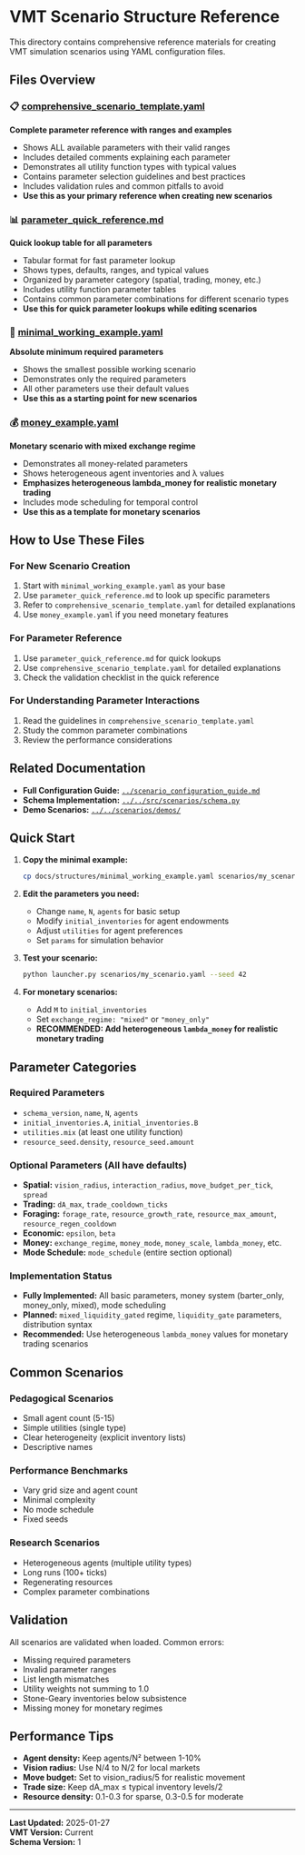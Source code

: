 # VMT Scenario Structure Reference

This directory contains comprehensive reference materials for creating VMT simulation scenarios using YAML configuration files.

## Files Overview

### 📋 [comprehensive_scenario_template.yaml](comprehensive_scenario_template.yaml)
**Complete parameter reference with ranges and examples**

- Shows ALL available parameters with their valid ranges
- Includes detailed comments explaining each parameter
- Demonstrates all utility function types with typical values
- Contains parameter selection guidelines and best practices
- Includes validation rules and common pitfalls to avoid
- **Use this as your primary reference when creating new scenarios**

### 📊 [parameter_quick_reference.md](parameter_quick_reference.md)
**Quick lookup table for all parameters**

- Tabular format for fast parameter lookup
- Shows types, defaults, ranges, and typical values
- Organized by parameter category (spatial, trading, money, etc.)
- Includes utility function parameter tables
- Contains common parameter combinations for different scenario types
- **Use this for quick parameter lookups while editing scenarios**

### 🚀 [minimal_working_example.yaml](minimal_working_example.yaml)
**Absolute minimum required parameters**

- Shows the smallest possible working scenario
- Demonstrates only the required parameters
- All other parameters use their default values
- **Use this as a starting point for new scenarios**

### 💰 [money_example.yaml](money_example.yaml)
**Monetary scenario with mixed exchange regime**

- Demonstrates all money-related parameters
- Shows heterogeneous agent inventories and λ values
- **Emphasizes heterogeneous lambda_money for realistic monetary trading**
- Includes mode scheduling for temporal control
- **Use this as a template for monetary scenarios**

## How to Use These Files

### For New Scenario Creation
1. Start with `minimal_working_example.yaml` as your base
2. Use `parameter_quick_reference.md` to look up specific parameters
3. Refer to `comprehensive_scenario_template.yaml` for detailed explanations
4. Use `money_example.yaml` if you need monetary features

### For Parameter Reference
1. Use `parameter_quick_reference.md` for quick lookups
2. Use `comprehensive_scenario_template.yaml` for detailed explanations
3. Check the validation checklist in the quick reference

### For Understanding Parameter Interactions
1. Read the guidelines in `comprehensive_scenario_template.yaml`
2. Study the common parameter combinations
3. Review the performance considerations

## Related Documentation

- **Full Configuration Guide:** [`../scenario_configuration_guide.md`](../scenario_configuration_guide.md)
- **Schema Implementation:** [`../../src/scenarios/schema.py`](../../src/scenarios/schema.py)
- **Demo Scenarios:** [`../../scenarios/demos/`](../../scenarios/demos/)

## Quick Start

1. **Copy the minimal example:**
   ```bash
   cp docs/structures/minimal_working_example.yaml scenarios/my_scenario.yaml
   ```

2. **Edit the parameters you need:**
   - Change `name`, `N`, `agents` for basic setup
   - Modify `initial_inventories` for agent endowments
   - Adjust `utilities` for agent preferences
   - Set `params` for simulation behavior

3. **Test your scenario:**
   ```bash
   python launcher.py scenarios/my_scenario.yaml --seed 42
   ```

4. **For monetary scenarios:**
   - Add `M` to `initial_inventories`
   - Set `exchange_regime: "mixed"` or `"money_only"`
   - **RECOMMENDED: Add heterogeneous `lambda_money` for realistic monetary trading**

## Parameter Categories

### Required Parameters
- `schema_version`, `name`, `N`, `agents`
- `initial_inventories.A`, `initial_inventories.B`
- `utilities.mix` (at least one utility function)
- `resource_seed.density`, `resource_seed.amount`

### Optional Parameters (All have defaults)
- **Spatial:** `vision_radius`, `interaction_radius`, `move_budget_per_tick`, `spread`
- **Trading:** `dA_max`, `trade_cooldown_ticks`
- **Foraging:** `forage_rate`, `resource_growth_rate`, `resource_max_amount`, `resource_regen_cooldown`
- **Economic:** `epsilon`, `beta`
- **Money:** `exchange_regime`, `money_mode`, `money_scale`, `lambda_money`, etc.
- **Mode Schedule:** `mode_schedule` (entire section optional)

### Implementation Status
- **Fully Implemented:** All basic parameters, money system (barter_only, money_only, mixed), mode scheduling
- **Planned:** `mixed_liquidity_gated` regime, `liquidity_gate` parameters, distribution syntax
- **Recommended:** Use heterogeneous `lambda_money` values for monetary trading scenarios

## Common Scenarios

### Pedagogical Scenarios
- Small agent count (5-15)
- Simple utilities (single type)
- Clear heterogeneity (explicit inventory lists)
- Descriptive names

### Performance Benchmarks
- Vary grid size and agent count
- Minimal complexity
- No mode schedule
- Fixed seeds

### Research Scenarios
- Heterogeneous agents (multiple utility types)
- Long runs (100+ ticks)
- Regenerating resources
- Complex parameter combinations

## Validation

All scenarios are validated when loaded. Common errors:
- Missing required parameters
- Invalid parameter ranges
- List length mismatches
- Utility weights not summing to 1.0
- Stone-Geary inventories below subsistence
- Missing money for monetary regimes

## Performance Tips

- **Agent density:** Keep agents/N² between 1-10%
- **Vision radius:** Use N/4 to N/2 for local markets
- **Move budget:** Set to vision_radius/5 for realistic movement
- **Trade size:** Keep dA_max ≤ typical inventory levels/2
- **Resource density:** 0.1-0.3 for sparse, 0.3-0.5 for moderate

---

**Last Updated:** 2025-01-27  
**VMT Version:** Current  
**Schema Version:** 1
